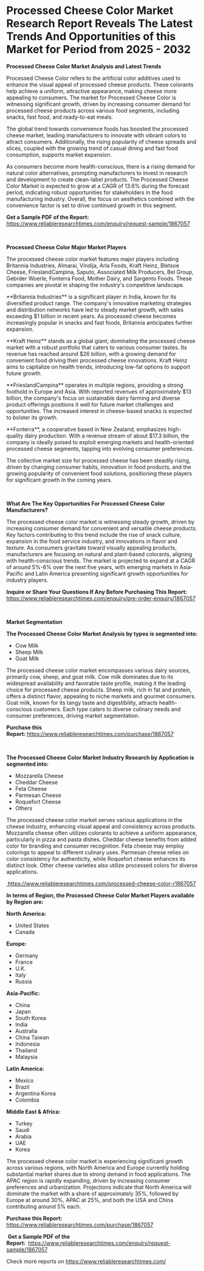 <p><h1>Processed Cheese Color Market Research Report Reveals The Latest Trends And Opportunities of this Market for Period from 2025 - 2032</h1></p><p><strong>Processed Cheese Color Market Analysis and Latest Trends</strong></p>
<p><p>Processed Cheese Color refers to the artificial color additives used to enhance the visual appeal of processed cheese products. These colorants help achieve a uniform, attractive appearance, making cheese more appealing to consumers. The market for Processed Cheese Color is witnessing significant growth, driven by increasing consumer demand for processed cheese products across various food segments, including snacks, fast food, and ready-to-eat meals. </p><p>The global trend towards convenience foods has boosted the processed cheese market, leading manufacturers to innovate with vibrant colors to attract consumers. Additionally, the rising popularity of cheese spreads and slices, coupled with the growing trend of casual dining and fast food consumption, supports market expansion. </p><p>As consumers become more health-conscious, there is a rising demand for natural color alternatives, prompting manufacturers to invest in research and development to create clean-label products. The Processed Cheese Color Market is expected to grow at a CAGR of 13.6% during the forecast period, indicating robust opportunities for stakeholders in the food manufacturing industry. Overall, the focus on aesthetics combined with the convenience factor is set to drive continued growth in this segment.</p></p>
<p><strong>Get a Sample PDF of the Report:&nbsp;</strong> <a href="https://www.reliableresearchtimes.com/enquiry/request-sample/1867057?utm_campaign=2714&utm_medium=2&utm_source=Github&utm_content=ia&utm_term=07042025&utm_id=processed-cheese-color">https://www.reliableresearchtimes.com/enquiry/request-sample/1867057</a></p>
<p>&nbsp;</p>
<p><strong>Processed Cheese Color Major Market Players</strong></p>
<p><p>The processed cheese color market features major players including Britannia Industries, Almarai, Vindija, Arla Foods, Kraft Heinz, Bletsoe Cheese, FrieslandCampina, Saputo, Associated Milk Producers, Bel Group, Gebrder Woerle, Fonterra Food, Mother Dairy, and Sargento Foods. These companies are pivotal in shaping the industry's competitive landscape.</p><p>**Britannia Industries** is a significant player in India, known for its diversified product range. The company's innovative marketing strategies and distribution networks have led to steady market growth, with sales exceeding $1 billion in recent years. As processed cheese becomes increasingly popular in snacks and fast foods, Britannia anticipates further expansion.</p><p>**Kraft Heinz** stands as a global giant, dominating the processed cheese market with a robust portfolio that caters to various consumer tastes. Its revenue has reached around $26 billion, with a growing demand for convenient food driving their processed cheese innovations. Kraft Heinz aims to capitalize on health trends, introducing low-fat options to support future growth.</p><p>**FrieslandCampina** operates in multiple regions, providing a strong foothold in Europe and Asia. With reported revenues of approximately $13 billion, the company's focus on sustainable dairy farming and diverse product offerings positions it well for future market challenges and opportunities. The increased interest in cheese-based snacks is expected to bolster its growth.</p><p>**Fonterra**, a cooperative based in New Zealand, emphasizes high-quality dairy production. With a revenue stream of about $17.3 billion, the company is ideally poised to exploit emerging markets and health-oriented processed cheese segments, tapping into evolving consumer preferences.</p><p>The collective market size for processed cheese has been steadily rising, driven by changing consumer habits, innovation in food products, and the growing popularity of convenient food solutions, positioning these players for significant growth in the coming years.</p></p>
<p>&nbsp;</p>
<p><strong>What Are The Key Opportunities For Processed Cheese Color Manufacturers?</strong></p>
<p><p>The processed cheese color market is witnessing steady growth, driven by increasing consumer demand for convenient and versatile cheese products. Key factors contributing to this trend include the rise of snack culture, expansion in the food service industry, and innovations in flavor and texture. As consumers gravitate toward visually appealing products, manufacturers are focusing on natural and plant-based colorants, aligning with health-conscious trends. The market is projected to expand at a CAGR of around 5%-6% over the next five years, with emerging markets in Asia-Pacific and Latin America presenting significant growth opportunities for industry players.</p></p>
<p><strong>Inquire or Share Your Questions If Any Before Purchasing This Report:</strong> <a href="https://www.reliableresearchtimes.com/enquiry/pre-order-enquiry/1867057?utm_campaign=2714&utm_medium=2&utm_source=Github&utm_content=ia&utm_term=07042025&utm_id=processed-cheese-color">https://www.reliableresearchtimes.com/enquiry/pre-order-enquiry/1867057</a></p>
<p>&nbsp;</p>
<p><strong>Market Segmentation</strong></p>
<p><strong>The Processed Cheese Color Market Analysis by types is segmented into:</strong></p>
<p><ul><li>Cow Milk</li><li>Sheep Milk</li><li>Goat Milk</li></ul></p>
<p><p>The processed cheese color market encompasses various dairy sources, primarily cow, sheep, and goat milk. Cow milk dominates due to its widespread availability and favorable taste profile, making it the leading choice for processed cheese products. Sheep milk, rich in fat and protein, offers a distinct flavor, appealing to niche markets and gourmet consumers. Goat milk, known for its tangy taste and digestibility, attracts health-conscious customers. Each type caters to diverse culinary needs and consumer preferences, driving market segmentation.</p></p>
<p><strong>Purchase this Report:&nbsp;</strong><a href="https://www.reliableresearchtimes.com/purchase/1867057?utm_campaign=2714&utm_medium=2&utm_source=Github&utm_content=ia&utm_term=07042025&utm_id=processed-cheese-color">https://www.reliableresearchtimes.com/purchase/1867057</a></p>
<p>&nbsp;</p>
<p><strong>The Processed Cheese Color Market Industry Research by Application is segmented into:</strong></p>
<p><ul><li>Mozzarella Cheese</li><li>Cheddar Cheese</li><li>Feta Cheese</li><li>Parmesan Cheese</li><li>Roquefort Cheese</li><li>Others</li></ul></p>
<p><p>The processed cheese color market serves various applications in the cheese industry, enhancing visual appeal and consistency across products. Mozzarella cheese often utilizes colorants to achieve a uniform appearance, particularly in pizza and pasta dishes. Cheddar cheese benefits from added color for branding and consumer recognition. Feta cheese may employ colorings to appeal to different culinary uses. Parmesan cheese relies on color consistency for authenticity, while Roquefort cheese enhances its distinct look. Other cheese varieties also utilize processed colors for diverse applications.</p></p>
<p><a href="https://www.reliableresearchtimes.com/processed-cheese-color-r1867057?utm_campaign=2714&utm_medium=2&utm_source=Github&utm_content=ia&utm_term=07042025&utm_id=processed-cheese-color">&nbsp;https://www.reliableresearchtimes.com/processed-cheese-color-r1867057</a></p>
<p><strong>In terms of Region, the Processed Cheese Color Market Players available by Region are:</strong></p>
<p>
    <p> <strong> North America: </strong>
        <ul>
            <li>United States</li>
            <li>Canada</li>
        </ul>
        </p> 
    <p> <strong> Europe: </strong>
        <ul>
            <li>Germany</li>
            <li>France</li>
            <li>U.K.</li>
            <li>Italy</li>
            <li>Russia</li>
        </ul>
        </p> 
    <p> <strong> Asia-Pacific: </strong>
        <ul>
            <li>China</li>
            <li>Japan</li>
            <li>South Korea</li>
            <li>India</li>
            <li>Australia</li>
            <li>China Taiwan</li>
            <li>Indonesia</li>
            <li>Thailand</li>
            <li>Malaysia</li>
        </ul>
        </p> 
    <p> <strong> Latin America: </strong>
        <ul>
            <li>Mexico</li>
            <li>Brazil</li>
            <li>Argentina Korea</li>
            <li>Colombia</li>
        </ul>
        </p> 
    <p> <strong> Middle East & Africa: </strong>
        <ul>
            <li>Turkey</li>
            <li>Saudi</li>
            <li>Arabia</li>
            <li>UAE</li>
            <li>Korea</li>
        </ul>
    </p>
    </p>
<p><p>The processed cheese color market is experiencing significant growth across various regions, with North America and Europe currently holding substantial market shares due to strong demand in food applications. The APAC region is rapidly expanding, driven by increasing consumer preferences and urbanization. Projections indicate that North America will dominate the market with a share of approximately 35%, followed by Europe at around 30%, APAC at 25%, and both the USA and China contributing around 5% each.</p></p>
<p><strong>Purchase this Report: </strong><a href="https://www.reliableresearchtimes.com/purchase/1867057?utm_campaign=2714&utm_medium=2&utm_source=Github&utm_content=ia&utm_term=07042025&utm_id=processed-cheese-color">https://www.reliableresearchtimes.com/purchase/1867057</a></p>
<p>&nbsp;<strong>Get a Sample PDF of the Report:&nbsp;&nbsp;</strong><a href="https://www.reliableresearchtimes.com/enquiry/request-sample/1867057?utm_campaign=2714&utm_medium=2&utm_source=Github&utm_content=ia&utm_term=07042025&utm_id=processed-cheese-color">https://www.reliableresearchtimes.com/enquiry/request-sample/1867057</a></p>
<p><strong></strong></p>
<p>Check more reports on <a href="https://www.reliableresearchtimes.com/?utm_campaign=2714&utm_medium=2&utm_source=Github&utm_content=ia&utm_term=07042025&utm_id=processed-cheese-color">https://www.reliableresearchtimes.com/</a></p>